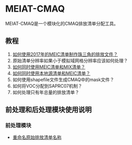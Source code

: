 # MEIAT-CMAQ
 MEIAT-CMAQ是一个模块化的CMAQ排放清单分配工具。

## 教程

1. [如何使用2017年的MEIC清单制作珠三角的排放文件？](Doc/1-adopt_meic_for_prd_emission_file.md)
2. 原始清单分辨率如果小于模拟域网格分辨率应该如何处理？
3. [如何同时使用MEIC清单和MIX清单？](Doc/how_to_combine_meic_and_mix.md)
4. [如何同时使用本地源清单和MEIC清单？](Doc/how_to_treat_the_yearly_emission.md)
5. 如何使用shapefile文件生成CMAQ中的mask文件？
6. 如何将VOC分配到SAPRC07机制？
7. 如何处理只有年总量的排放清单？

## 前处理和后处理模块使用说明

### 前处理模块

* [重命名原始排放清单名称](UTIL/rename_original_inventory)




